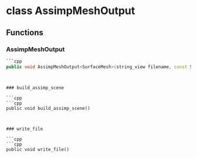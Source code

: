 # class AssimpMeshOutput


## Functions

### AssimpMeshOutput

```cpp
```cpp
public void AssimpMeshOutput<SurfaceMesh>(string_view filename, const SurfaceMesh & surface_mesh, string_view assimp_export_id)
```
```


### build_assimp_scene

```cpp
```cpp
public void build_assimp_scene()
```
```


### write_file

```cpp
```cpp
public void write_file()
```
```




